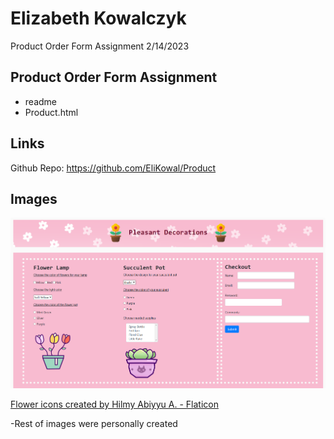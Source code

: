 # Elizabeth Kowalczyk

Product Order Form Assignment
2/14/2023


## Product Order Form Assignment
* readme
* Product.html

## Links

Github Repo: https://github.com/EliKowal/Product

## Images
![Picture](/Product_Image.png)

<a href="https://www.flaticon.com/free-icons/flower" title="flower icons">Flower icons created by Hilmy Abiyyu A. - Flaticon</a>

-Rest of images were personally created

